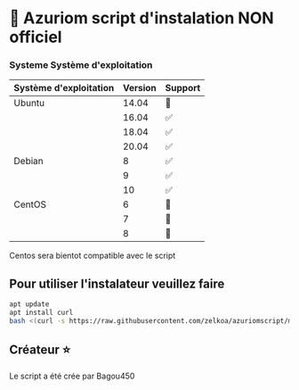 # :jigsaw: Azuriom script d'instalation NON officiel 


### Systeme Système d'exploitation

| Système d'exploitation  | Version | Support            |
| ----------------- | ------- | -------------------- |
| Ubuntu            | 14.04   | :red_circle:         |
|                   | 16.04   | :white_check_mark:   |
|                   | 18.04   | :white_check_mark:   |
|                   | 20.04   | :white_check_mark:        |
| Debian            | 8       | :white_check_mark:         |
|                   | 9       | :white_check_mark:   |
|                   | 10      | :white_check_mark:   |
| CentOS            | 6       | :red_circle:         |
|                   | 7       | :red_circle:    |
|                   | 8       | :red_circle:    |

Centos sera bientot compatible avec le script

## Pour utiliser l'instalateur veuillez faire 


```bash
apt update
apt install curl 
bash <(curl -s https://raw.githubusercontent.com/zelkoa/azuriomscript/master/install.sh?token=AQMMGE4ZR4EHRM7NP65OSVC7DK2TK)
```

## Créateur  :star:

Le script a été crée par Bagou450
